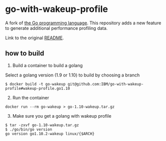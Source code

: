 # go-with-wakeup-profile

A fork of [the Go programming language](https://github.com/golang/go). This repository adds a new feature to generate additional performance profiling data.

Link to the original [README](README-ORIGINAL.md).


## how to build

1. Build a container to build a golang

Select a golang version (1.9 or 1.10) to build by choosing a branch

```
$ docker build -t go-wakeup git@github.com:IBM/go-with-wakeup-profile#wakeup-profile.go1.10
```

2. Run the container
```
docker run --rm go-wakeup > go-1.10-wakeup.tar.gz
```

3. Make sure you get a golang with wakeup profile

```
$ tar -zxvf go-1.10-wakeup.tar.gz
$ ./go/bin/go version
go version go1.10.2-wakeup linux/{$ARCH}
```
